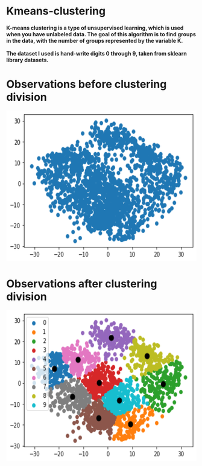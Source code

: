 # Kmeans-clustering
<b>
K-means clustering is a type of unsupervised learning, which is used when you have unlabeled data. The goal of this algorithm is to find groups in the data, with the number of groups represented by the variable K.
<br><br>
The dataset I used is hand-write digits 0 through 9, taken from sklearn library datasets.<b>
  
# Observations before clustering division
<img src="images/before.png" style=widht:400px height=400px>
  
# Observations after clustering division
  <img src="images/after.png" style=widht:400px height=400px>
